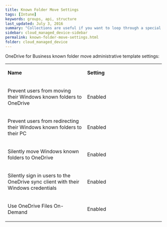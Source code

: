 ```yaml
---
title: Known Folder Move Settings
tags: [Intune]
keywords: groups, api, structure
last_updated: July 3, 2016
summary: "Collections are useful if you want to loop through a special folder of pages that you make available in a content API. You could also use collections if you have a set of articles that you want to treat differently from the other content, with a different layout or format."
sidebar: cloud_managed_device-sidebar
permalink: known-folder-move-settings.html
folder: cloud_managed_device
---
```


OneDrive for Business known folder move administrative template settings:

<table data-layout="default" data-local-id="49c490af-e6d5-4081-b678-24225770487d" class="confluenceTable"><colgroup><col style="width: 340.0px;"><col style="width: 340.0px;"></colgroup><tbody><tr><td data-highlight-colour="#4f81bd" class="confluenceTd"><p><strong>Name</strong></p></td><td data-highlight-colour="#4f81bd" class="confluenceTd"><p><strong>Setting</strong></p></td></tr><tr><td data-highlight-colour="#d3dfee" class="confluenceTd"><p>Prevent users from moving their Windows known folders to OneDrive</p></td><td data-highlight-colour="#d3dfee" class="confluenceTd"><p>Enabled</p></td></tr><tr><td data-highlight-colour="#d3dfee" class="confluenceTd"><p>Prevent users from redirecting their Windows known folders to their PC</p></td><td data-highlight-colour="#d3dfee" class="confluenceTd"><p>Enabled</p></td></tr><tr><td data-highlight-colour="#d3dfee" class="confluenceTd"><p>Silently move Windows known folders to OneDrive</p></td><td data-highlight-colour="#d3dfee" class="confluenceTd"><p>Enabled</p></td></tr><tr><td data-highlight-colour="#d3dfee" class="confluenceTd"><p>Silently sign in users to the OneDrive sync client with their Windows credentials</p></td><td data-highlight-colour="#d3dfee" class="confluenceTd"><p>Enabled</p></td></tr><tr><td data-highlight-colour="#d3dfee" class="confluenceTd"><p>Use OneDrive Files On-Demand</p></td><td data-highlight-colour="#d3dfee" class="confluenceTd"><p>Enabled</p></td></tr></tbody></table>